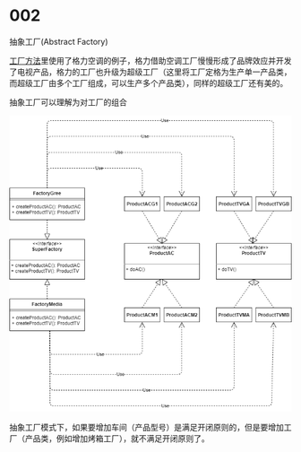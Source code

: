 # 002
抽象工厂(Abstract Factory)

[工厂方法](../001)里使用了格力空调的例子，格力借助空调工厂慢慢形成了品牌效应并开发了电视产品，格力的工厂也升级为超级工厂（这里将工厂定格为生产单一产品类，而超级工厂由多个工厂组成，可以生产多个产品类），同样的超级工厂还有美的。

抽象工厂可以理解为对工厂的组合





![](abstractFactory.drawio.png)







抽象工厂模式下，如果要增加车间（产品型号）是满足开闭原则的，但是要增加工厂（产品类，例如增加烤箱工厂），就不满足开闭原则了。
